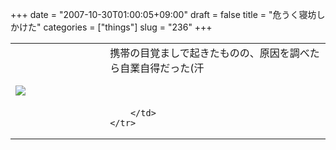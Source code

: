 +++
date = "2007-10-30T01:00:05+09:00"
draft = false
title = "危うく寝坊しかけた"
categories = ["things"]
slug = "236"
+++

<table width="100%">
	<tr>
		<td width="30%" valign="middle">
			<img src="https://keruru.net/images/4726038456ce8-071030-005007.jpg" border="0" />
		</td>
		<td width="70%" valign="middle">
			携帯の目覚ましで起きたものの、原因を調べたら自業自得だった(汗<br />
<br />
<br />

		</td>
	</tr>
</table>
